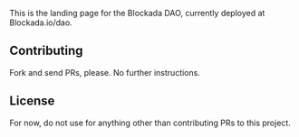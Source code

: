This is the landing page for the Blockada DAO, currently deployed at Blockada.io/dao.

## Contributing

Fork and send PRs, please. No further instructions.

## License

For now, do not use for anything other than contributing PRs to this project.